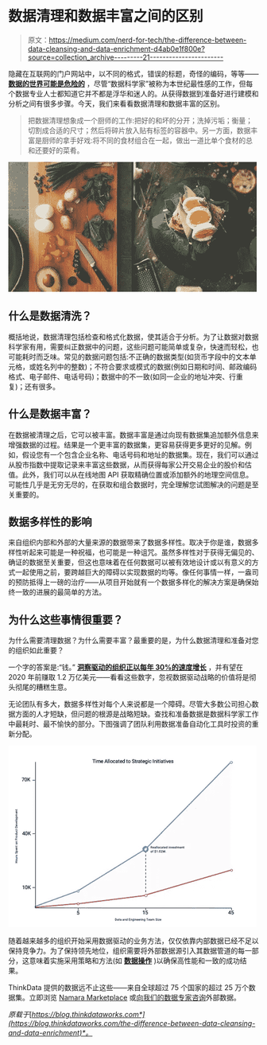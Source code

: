 # 数据清理和数据丰富之间的区别

> 原文：<https://medium.com/nerd-for-tech/the-difference-between-data-cleansing-and-data-enrichment-d4ab0e1f800e?source=collection_archive---------21----------------------->

隐藏在互联网的门户网站中，以不同的格式，错误的标题，奇怪的编码，等等——[**数据的世界可能是危险的**](https://www.thinkdataworks.com/harness-your-data) ，尽管“数据科学家”被称为本世纪最性感的工作，但每个数据专业人士都知道它并不都是浮华和迷人的。从获得数据到准备好进行建模和分析之间有很多步骤。今天，我们来看看数据清理和数据丰富的区别。

> 把数据清理想象成一个厨师的工作:把好的和坏的分开；洗掉污垢；衡量；切割成合适的尺寸；然后将碎片放入贴有标签的容器中。另一方面，数据丰富是厨师的拿手好戏:将不同的食材组合在一起，做出一道比单个食材的总和还要好的菜肴。

![](img/b57571b9340efe255519ef5b03a350b0.png)

## 什么是数据清洗？

概括地说，数据清理包括检查和格式化数据，使其适合于分析。为了让数据对数据科学家有用，需要纠正数据中的问题，这些问题可能简单或复杂，快速而轻松，也可能耗时而乏味。常见的数据问题包括:不正确的数据类型(如货币字段中的文本单元格，或姓名列中的整数)；不符合要求或模式的数据(例如日期和时间、邮政编码格式、电子邮件、电话号码)；数据中的不一致(如同一企业的地址冲突、行重复)；还有很多。

## 什么是数据丰富？

在数据被清理之后，它可以被丰富。数据丰富是通过向现有数据集追加额外信息来增强数据的过程。结果是一个更丰富的数据集，更容易获得更多更好的见解。例如，假设您有一个包含企业名称、电话号码和地址的数据集。现在，我们可以通过从股市指数中提取记录来丰富这些数据，从而获得每家公开交易企业的股价和估值。此外，我们可以从在线地图 API 获取精确位置或添加额外的地理空间信息。可能性几乎是无穷无尽的，在获取和组合数据时，完全理解您试图解决的问题是至关重要的。

## 数据多样性的影响

来自组织内部和外部的大量来源的数据带来了数据多样性。取决于你是谁，数据多样性听起来可能是一种祝福，也可能是一种诅咒。虽然多样性对于获得无偏见的、确证的数据至关重要，但这也意味着在任何数据可以被有效地设计或以有意义的方式一起使用之前，要跨越巨大的障碍以实现数据的均等。像任何事情一样，一盎司的预防抵得上一磅的治疗——从项目开始就有一个数据多样化的解决方案是确保始终一致的进展的最简单的方法。

## 为什么这些事情很重要？

为什么需要清理数据？为什么需要丰富？最重要的是，为什么数据清理和准备对您的组织如此重要？

一个字的答案是:“钱。” [**洞察驱动的组织正以每年 30%的速度增长**](https://go.forrester.com/press-newsroom/insights-driven-businesses-will-take-1-2-trillion-a-year-by-2020/) ，并有望在 2020 年前赚取 1.2 万亿美元——看看这些数字，忽视数据驱动战略的价值将是彻头彻尾的糟糕生意。

无论团队有多大，数据多样性对每个人来说都是一个障碍。尽管大多数公司担心数据方面的人才短缺，但问题的根源是战略短缺。查找和准备数据是数据科学家工作中最耗时、最不愉快的部分。下图强调了团队利用数据准备自动化工具时投资的重新分配。

![](img/1fd85ef747ebda8616ce635d8d4013e2.png)

随着越来越多的组织开始采用数据驱动的业务方法，仅仅依靠内部数据已经不足以保持竞争力。为了保持领先地位，组织需要将外部数据源引入其数据管道的每一部分，这意味着实施采用策略和方法(如 [**数据操作**](https://blog.thinkdataworks.com/want-to-be-data-driven-better-start-thinking-about-dataops) )以确保高性能和一致的成功结果。

ThinkData 提供的数据远不止这些——来自全球超过 75 个国家的超过 25 万个数据集。立即浏览 [Namara Marketplace](https://marketplace.namara.io/) 或[向我们的数据专家咨询](https://meetings.hubspot.com/eugene)外部数据。

*原载于*[*https://blog.thinkdataworks.com*](https://blog.thinkdataworks.com/the-difference-between-data-cleansing-and-data-enrichment)*。*